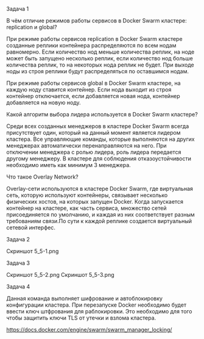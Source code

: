 Задача 1

В чём отличие режимов работы сервисов в Docker Swarm кластере: replication и global?

При режиме работы сервисов replication в Docker Swarm кластере созданные реплики контейнера распределяются по всем нодам равномерно. Если количество нод меньше количества реплик, на ноде может быть запущено несколько реплик, если количество нод больше количества реплик, то на некоторых нода реплик не будет. При выходе ноды из строя реплики будут распределяться по оставшимся нодам.

При режиме работы сервисов global в Docker Swarm кластере, на каждую ноду ставится контейнер. Если нода выходит из строя контейнер отключается, если добавляется новая нода, контейнер добавляется на новую ноду.

Какой алгоритм выбора лидера используется в Docker Swarm кластере?

Среди всех созданных менеджеров в кластере  Docker Swarm всегда присутствует один, который на данный момент является лидером кластера. Все управляющие команды, которые выполняются на других менеджерах автоматически перенаправляются на него. При отключении менеджера с ролью лидера, роль лидера передается другому менеджеру. В кластере для соблюдения отказоустойчивости необходимо иметь как минимум 3 менеджера.

Что такое Overlay Network?

Overlay-сети используются в кластере Docker Swarm, где виртуальная сеть, которую используют контейнеры, связывает несколько физических хостов, на которых запущен Docker. Когда запускается контейнер на кластере, как часть сервиса, множество сетей присоединяется по умолчанию, и каждая из них соответствует разным требованиям связи.По сути к каждой реплике создается виртуальный сетевой интерфес.

Задача 2

Скриншот 5_5-1.png

Задача 3

Скриншот 5_5-2.png
Скриншот 5_5-3.png

Задача 4

Данная команда выполняет шифрование и автоблокировку конфигурации кластера. При перезапуске Docker необходимо будет ввести ключ штфрования для раблокировки. Это необходимо для того чтобы защитить ключи TLS от утечки и взлома кластера.

https://docs.docker.com/engine/swarm/swarm_manager_locking/
